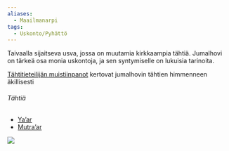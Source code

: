 ```yaml
---
aliases:
  - Maailmanarpi
tags:
  - Uskonto/Pyhättö
---
```

Taivaalla sijaitseva usva, jossa on muutamia kirkkaampia tähtiä. Jumalhovi on tärkeä osa monia uskontoja, ja sen syntymiselle on lukuisia tarinoita.

[Tähtitieteilijän muistiinpanot](Tähtitieteilijän%20muistiinpanot.md) kertovat jumalhovin tähtien himmenneen äkillisesti

###### Tähtiä
- [Ya’ar](Ya’ar.md)
- [Mutra’ar](Mutra’ar.md)

![](jumalhovi.png)